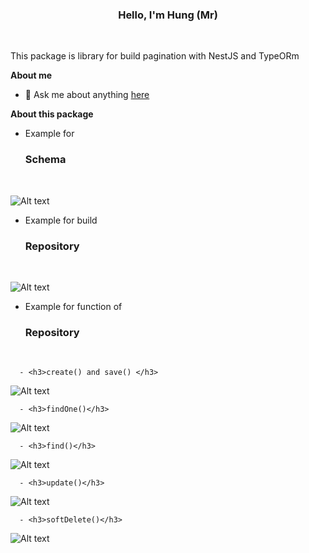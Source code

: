 <center> <h3>Hello, I'm  Hung (Mr) </h3> </center> 
<br />

This package is library for build pagination with NestJS and TypeORm

**About me**

- 💬 Ask me about anything [here](https://www.facebook.com/pham.thanhhung.1912/)

**About this package**

- Example for <h3>Schema</h3>
<br />

![Alt text](https://objectstorage.me-jeddah-1.oraclecloud.com/p/8jTRwOquLXJu0e4ztgaqVbcvfxiMnQDJUYlxe7L36nX4AeVPlHMeOr6ipc0zjga9/n/axvbzxxuh4db/b/booking-locate-public-ticket/o/booking-ticket/file1693156687193-urhg.png)

- Example for build <h3>Repository</h3>
<br />

![Alt text](https://objectstorage.me-jeddah-1.oraclecloud.com/p/8jTRwOquLXJu0e4ztgaqVbcvfxiMnQDJUYlxe7L36nX4AeVPlHMeOr6ipc0zjga9/n/axvbzxxuh4db/b/booking-locate-public-ticket/o/booking-ticket/file1693156687193-urhg.png)


- Example for function of <h3>Repository</h3>
<br />

      - <h3>create() and save() </h3>

![Alt text](https://objectstorage.me-jeddah-1.oraclecloud.com/p/8jTRwOquLXJu0e4ztgaqVbcvfxiMnQDJUYlxe7L36nX4AeVPlHMeOr6ipc0zjga9/n/axvbzxxuh4db/b/booking-locate-public-ticket/o/booking-ticket/file1693156941561-pzYn.png)

      - <h3>findOne()</h3>

![Alt text](https://objectstorage.me-jeddah-1.oraclecloud.com/p/8jTRwOquLXJu0e4ztgaqVbcvfxiMnQDJUYlxe7L36nX4AeVPlHMeOr6ipc0zjga9/n/axvbzxxuh4db/b/booking-locate-public-ticket/o/booking-ticket/file1693157197658-kRl7.png)

      - <h3>find()</h3>

![Alt text](https://objectstorage.me-jeddah-1.oraclecloud.com/p/8jTRwOquLXJu0e4ztgaqVbcvfxiMnQDJUYlxe7L36nX4AeVPlHMeOr6ipc0zjga9/n/axvbzxxuh4db/b/booking-locate-public-ticket/o/booking-ticket/file1693157276096-Y0Wv.png)

      - <h3>update()</h3>

![Alt text](https://objectstorage.me-jeddah-1.oraclecloud.com/p/8jTRwOquLXJu0e4ztgaqVbcvfxiMnQDJUYlxe7L36nX4AeVPlHMeOr6ipc0zjga9/n/axvbzxxuh4db/b/booking-locate-public-ticket/o/booking-ticket/file1693157355774-uxgj.png)


      - <h3>softDelete()</h3>

![Alt text](https://objectstorage.me-jeddah-1.oraclecloud.com/p/8jTRwOquLXJu0e4ztgaqVbcvfxiMnQDJUYlxe7L36nX4AeVPlHMeOr6ipc0zjga9/n/axvbzxxuh4db/b/booking-locate-public-ticket/o/booking-ticket/file1693157355774-uxgj.png)